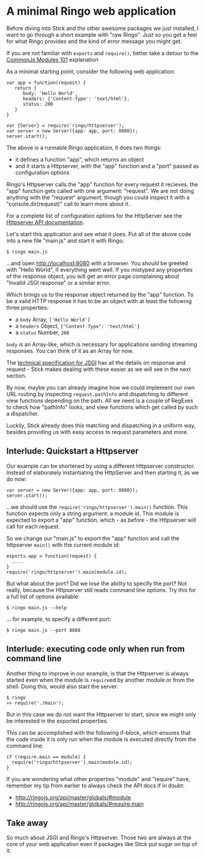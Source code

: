 A minimal Ringo web application
=================================

Before diving into Stick and the other awesome packages we just installed, I want to go through a short example with "raw Ringo". Just so you get a feel for what Ringo provides and the kind of error message you might get.

<div class="mustknow">

If you are not familiar with `exports` and `require()`, better take a detour to the [CommonJs Modules 101](modules.md) explanation

</div>


As a minimal starting point, consider the following web application:

    var app = function(request) {
       return {
          body: 'Hello World',
          headers: {'Content-Type': 'text/html'},
          status: 200
       }
    }

    var {Server} = require('ringo/httpserver');
    var server = new Server({app: app, port: 8080});
    server.start();

The above is a runnable Ringo application, it does two things:

  * it defines a function "app", which returns an object
  * and it starts a Httpserver, with the "app" function and a "port" passed as configuration options

Ringo's Httpserver calls the "app" function for every request it recieves; the "app" function gets called with one argument: "request". We are not doing anything with the "request" argument, though you could inspect it with a "console.dir(request)" call to learn more about it.

<div class="knowmore">

For a complete list of configuration options for the HttpServer see the [Httpserver API documentation](http://ringojs.org/api/master/ringo/httpserver/#Server).

</div>

Let's start this application and see what it does. Put all of the above code into a new file "main.js" and start it with Ringo:

    $ ringo main.js


...and open <http://localhost:8080> with a browser. You should be greeted with "Hello World", if everything went well. If you mistyped any properties of the response object, you will get an error page complaining about "Invalid JSGI response" or a similar error.

Which brings us to the response object returned by the "app" function. To be a valid HTTP response it has to be an object with at least the following three properties:

 * a `body` Array, `['Hello World']`
 * a `headers` Object, `{"Content-Type": 'text/html'}`
 * a `status` Number, `200`

<div class="knowmore">

`body` is an Array-like, which is necessary for applications sending streaming responses. You can think of it as an Array for now.

The [technical specification for JSGI](http://wiki.commonjs.org/wiki/JSGI/Level0/A/Draft2) has all the details on response and request - Stick makes dealing with these easier as we will see in the next section.

</div>

By now, maybe you can already imagine how we could implement our own URL routing by inspecting `request.pathInfo` and dispatching to different view functions depending on the path. All we need is a couple of RegExes to check how "pathInfo" looks, and view functions which get called by such a dispatcher.

Luckily, Stick already does this matching and dispatching in a uniform way, besides providing us with easy access to request parameters and more.


Interlude: Quickstart a Httpserver
--------------------------

Our example can be shortened by using a different Httpserver constructor. Instead of elaborately instantiating the HttpServer and then starting it, as we do now:

    var server = new Server({app: app, port: 8080});
    server.start();

...we should use the `require('ringo/httpserver').main()` function. This function expects only a string argument: a module id. This module is expected to export a "app" function, which - as before - the Httpserver will call for each request.

So we change our "main.js" to export the "app" function and call the httpserver `main()` with the current module id:

    exports.app = function(request) {
      ....
    }
    require('ringo/httpserver').main(module.id);

But what about the port? Did we lose the ability to specify the port? Not really, because the Httpserver still reads command line options. Try this for a full list of options available:

    $ ringo main.js --help

... for example, to specify a different port:

    $ ringo main.js --port 8888

Interlude: executing code only when run from command line
-----------------------------------------------

Another thing to improve in our example, is that the Httpserver is always started even when the module is `require`ed by another module or from the shell. Doing this, would also start the server:

    $ ringo
    >> require('./main');

But in this case we do not want the Httpserver to start, since we might only be interested in the exported properties.

This can be accomplished with the following if-block, which ensures that the code inside it is only run when the module is executed directly from the command line:


    if (require.main == module) {
      require('ringo/httpserver').main(module.id);
    }

<div class="knowmore">

If you are wondering what other properties "module" and "require" have, remember my tip from earlier to always check the API docs if in doubt:

   * <http://ringojs.org/api/master/globals/#module>
   * <http://ringojs.org/api/master/globals/#require.main>

</div>

Take away
-------------

So much about JSGI and Ringo's Httpserver. Those two are always at the core of your web application even if packages like Stick put sugar on top of it.